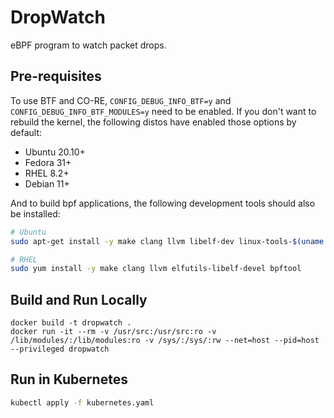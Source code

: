 # DropWatch

eBPF program to watch packet drops.

## Pre-requisites

To use BTF and CO-RE, `CONFIG_DEBUG_INFO_BTF=y` and `CONFIG_DEBUG_INFO_BTF_MODULES=y` need to be enabled. If you don't want to rebuild the kernel, the following distos have enabled those options by default:

* Ubuntu 20.10+
* Fedora 31+
* RHEL 8.2+
* Debian 11+

And to build bpf applications, the following development tools should also be installed:

```sh
# Ubuntu
sudo apt-get install -y make clang llvm libelf-dev linux-tools-$(uname -r)

# RHEL
sudo yum install -y make clang llvm elfutils-libelf-devel bpftool
```

## Build and Run Locally

```
docker build -t dropwatch .
docker run -it --rm -v /usr/src:/usr/src:ro -v /lib/modules/:/lib/modules:ro -v /sys/:/sys/:rw --net=host --pid=host --privileged dropwatch
```

## Run in Kubernetes

```sh
kubectl apply -f kubernetes.yaml
```
